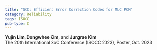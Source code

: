 ```yaml
---
title: "SCC: Efficient Error Correction Codes for MLC PCM"
category: Reliability
tags: ISOCC
pub-type: C
---
```


**Yujin Lim**, **Dongwhee Kim**, and **Jungrae Kim** <br>
The 20th International SoC Conference (ISOCC 2023), Poster, Oct. 2023
